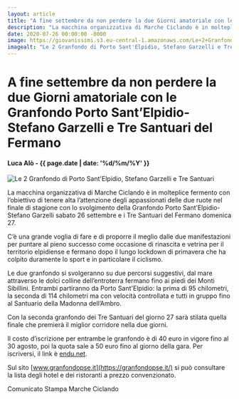 ```yaml
---
layout: article
title: "A fine settembre da non perdere la due Giorni amatoriale con le Granfondo Porto Sant’Elpidio-Stefano Garzelli e Tre Santuari del Fermano"
description: "La macchina organizzativa di Marche Ciclando è in molteplice fermento con l’obiettivo di tenere alta l’attenzione degli appassionati delle due ruote nel finale di stagione con lo svolgimento della Granfondo Porto Sant’Elpidio-Stefano Garzelli sabato 26 settembre e i Tre Santuari del Fermano domenica 27."
date: 2020-07-26 00:00:00 -0000
image: https://giovanissimi.s3.eu-central-1.amazonaws.com/Le+2+Granfondo+di+Porto+Sant'Elpidio+26-27+settembre+2020.jpeg
imagealt: "Le 2 Granfondo di Porto Sant'Elpidio, Stefano Garzelli e Tre Santuari"
---
```


# A fine settembre da non perdere la due Giorni amatoriale con le Granfondo Porto Sant’Elpidio-Stefano Garzelli e Tre Santuari del Fermano

#### Luca Alò - {{ page.date | date: '%d/%m/%Y' }}

![Le 2 Granfondo di Porto Sant'Elpidio, Stefano Garzelli e Tre Santuari](https://giovanissimi.s3.eu-central-1.amazonaws.com/Le+2+Granfondo+di+Porto+Sant'Elpidio+26-27+settembre+2020.jpeg)

La macchina organizzativa di Marche Ciclando è in molteplice fermento con l’obiettivo di tenere alta l’attenzione degli appassionati delle due ruote nel finale di stagione con lo svolgimento della Granfondo Porto Sant’Elpidio-Stefano Garzelli sabato 26 settembre e i Tre Santuari del Fermano domenica 27.

C’è una grande voglia di fare e di proporre il meglio dalle due manifestazioni per puntare al pieno successo come occasione di rinascita e vetrina per il territorio elpidiense e fermano dopo il lungo lockdown di primavera che ha colpito duramente lo sport e in particolare il ciclismo.

Le due granfondo si svolgeranno su due percorsi suggestivi, dal mare attraverso le dolci colline dell’entroterra fermano fino ai piedi dei Monti Sibillini. Entrambi partiranno da Porto Sant'Elpidio: la prima di 95 chilometri, la seconda di 114 chilometri ma con velocità controllata e tutti in gruppo fino al Santuario della Madonna dell’Ambro.

Con la seconda granfondo dei Tre Santuari del giorno 27 sarà stilata quella finale che premierà il miglior corridore nella due giorni.

Il costo d’iscrizione per entrambe le granfondo è di 40 euro in vigore fino al 30 agosto, poi la quota sale a 50 euro fino al giorno della gara. Per iscriversi, il link è [endu.net](https://shop.endu.net/edit/52730).

Sul sito [www.granfondopse.it](https://granfondopse.it/) si può consultare la lista degli hotel e dei ristoranti a prezzo convenzionato.

Comunicato Stampa Marche Ciclando

